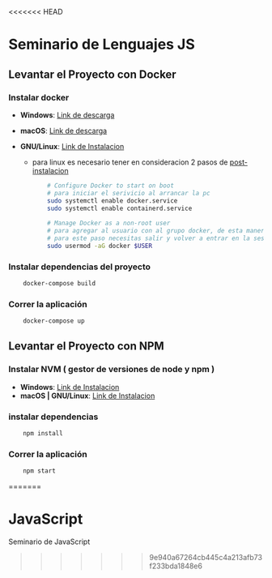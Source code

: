 <<<<<<< HEAD
# Seminario de Lenguajes JS

## Levantar el Proyecto con Docker

### Instalar docker

* **Windows**: [Link de descarga](https://hub.docker.com/editions/community/docker-ce-desktop-windows/)

* **macOS**: [Link de descarga](https://docs.docker.com/docker-for-mac/install/)

* **GNU/Linux**: [Link de Instalacion](https://docs.docker.com/engine/install/)
  
  * para linux es necesario tener en consideracion 2 pasos de [post-instalacion](https://docs.docker.com/engine/install/linux-postinstall/)

    ```bash
        # Configure Docker to start on boot
        # para iniciar el serivicio al arrancar la pc
        sudo systemctl enable docker.service
        sudo systemctl enable containerd.service
        
        # Manage Docker as a non-root user
        # para agregar al usuario con al grupo docker, de esta manera no pide el sudo 
        # para este paso necesitas salir y volver a entrar en la sesion o reiniciar el equipo
        sudo usermod -aG docker $USER
    ```

### Instalar dependencias del proyecto

```bash
    docker-compose build
```

### Correr la aplicación

```bash
    docker-compose up
```

## Levantar el Proyecto con NPM

### Instalar NVM ( gestor de versiones de node y npm )

* **Windows**: [Link de Instalacion](https://github.com/coreybutler/nvm-windows)
* **macOS | GNU/Linux**: [Link de Instalacion](https://github.com/nvm-sh/nvm)

### instalar dependencias

```bash
    npm install
```

### Correr la aplicación

```bash
    npm start 
```
=======
# JavaScript
Seminario de JavaScript
>>>>>>> 9e940a67264cb445c4a213afb73f233bda1848e6
